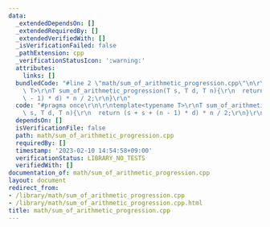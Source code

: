 ```yaml
---
data:
  _extendedDependsOn: []
  _extendedRequiredBy: []
  _extendedVerifiedWith: []
  _isVerificationFailed: false
  _pathExtension: cpp
  _verificationStatusIcon: ':warning:'
  attributes:
    links: []
  bundledCode: "#line 2 \"math/sum_of_arithmetic_progression.cpp\"\n\r\ntemplate<typename\
    \ T>\r\nT sum_of_arithmetic_progression(T s, T d, T n){\r\n  return (s + s + (n\
    \ - 1) * d) * n / 2;\r\n}\r\n"
  code: "#pragma once\r\n\r\ntemplate<typename T>\r\nT sum_of_arithmetic_progression(T\
    \ s, T d, T n){\r\n  return (s + s + (n - 1) * d) * n / 2;\r\n}\r\n"
  dependsOn: []
  isVerificationFile: false
  path: math/sum_of_arithmetic_progression.cpp
  requiredBy: []
  timestamp: '2023-02-10 14:54:58+09:00'
  verificationStatus: LIBRARY_NO_TESTS
  verifiedWith: []
documentation_of: math/sum_of_arithmetic_progression.cpp
layout: document
redirect_from:
- /library/math/sum_of_arithmetic_progression.cpp
- /library/math/sum_of_arithmetic_progression.cpp.html
title: math/sum_of_arithmetic_progression.cpp
---
```

